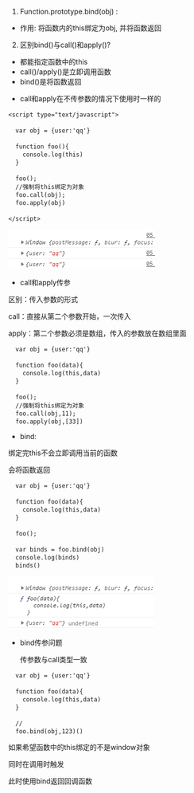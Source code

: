 1. Function.prototype.bind(obj) :
  * 作用: 将函数内的this绑定为obj, 并将函数返回















2.  区别bind()与call()和apply()?
  * 都能指定函数中的this
  * call()/apply()是立即调用函数
  * bind()是将函数返回







- call和apply在不传参数的情况下使用时一样的

```
<script type="text/javascript">

  var obj = {user:'qq'}

  function foo(){
    console.log(this)
  }

  foo();
  //强制将this绑定为对象
  foo.call(obj);
  foo.apply(obj)

</script>
```

![](picc/function.png)



- call和apply传参

区别：传入参数的形式

call：直接从第二个参数开始，一次传入

apply：第二个参数必须是数组，传入的参数放在数组里面

```
  var obj = {user:'qq'}

  function foo(data){
    console.log(this,data)
  }

  foo();
  //强制将this绑定为对象
  foo.call(obj,11);
  foo.apply(obj,[33])
```



- bind:

绑定完this不会立即调用当前的函数

会将函数返回

```
  var obj = {user:'qq'}

  function foo(data){
    console.log(this,data)
  }

  foo();

  var binds = foo.bind(obj)
  console.log(binds)
  binds()

```

![](picc/function1.png)



- bind传参问题

  传参数与call类型一致

```
  var obj = {user:'qq'}

  function foo(data){
    console.log(this,data)
  }

  //
  foo.bind(obj,123)()
```



如果希望函数中的this绑定的不是window对象

同时在调用时触发

此时使用bind返回回调函数








